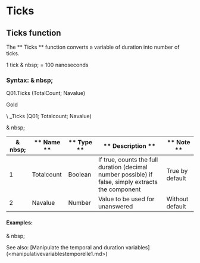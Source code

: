 # Ticks

## Ticks function

The ** Ticks ** function converts a variable of duration into number of ticks.

&#49; tick & nbsp; = 100 nanoseconds

### Syntax: & nbsp;

Q01.Ticks (TotalCount; Navalue)

Gold

\ _Ticks (Q01; Totalcount; Navalue)

& nbsp;

|& nbsp;|** Name ** |** Type ** |** Description ** |** Note ** |
|--- |--- |--- |--- |--- |
|&#49;|Totalcount |Boolean |If true, counts the full duration (decimal number possible) if false, simply extracts the component |True by default |
|&#50;|Navalue |Number |Value to be used for unanswered |Without default |


#### Examples:

& nbsp;

See also: [Manipulate the temporal and duration variables] (<manipulativevariablestemporelle1.md>)